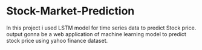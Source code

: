 # Stock-Market-Prediction
In this project i used LSTM model for time series data to predict Stock price. output gonna be a web application of machine learning model to predict stock price using yahoo finance dataset.
